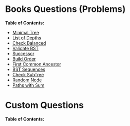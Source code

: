 # Books Questions (Problems)
**Table of Contents:**

  * [Minimal Tree](/Trees/Minimal%20Tree/Minimal%20Tree.md)
  * [List of Depths](/Trees/List%20of%20Depths/List%20of%20Depths.md)
  * [Check Balanced](/Trees/Check%20Balanced/Check%20Balanced.md)
  * [Validate BST](/Trees/Validate%20BST/Validate%20BST.md)
  * [Successor](/Trees/Successor/Successor.md)
  * [Build Order](/Trees/Build%20Order/Build%20Order.md)
  * [First Common Ancestor](/Trees/First%20Common%20Ancestor/First%20Common%20Ancestor.md)
  * [BST Sequences](/Trees/BST%20Sequences/BST%20Sequences.md)
  * [Check SubTree](/Trees/Check%20SubTree/Check%20SubTree.md)
  * [Random Node](/Trees/Random%20Node/Random%20Node.md)
  * [Paths with Sum](/Trees/Paths%20with%20Sum/Paths%20with%20Sum.md)


# Custom Questions
**Table of Contents:**
